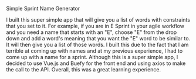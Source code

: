Simple Sprint Name Generator

I built this super simple app that will give you a list of words with 
constraints that you set to it. For example, if you are in E Sprint in 
your agile workflow and you need a name that starts with an "E", choose
"E" from the drop down and add a word's meaning that you want the "E"
word to be similar to. It will then give you a list of those words. I
built this due to the fact that I am terrible at coming up with names
and at my previous experience, I had to come up with a name for a sprint. 
Although this is a super simple app, I decided to use Vue.js and Buefy for
the front end and using axios to make the call to the API. Overall,
this was a great learning experience. 
